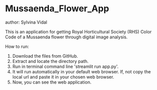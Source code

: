 # Mussaenda_Flower_App
author: Sylvina Vidal

This is an application for getting Royal Horticultural Society (RHS) Color Code of a Mussaenda flower through digital image analysis.

How to run: 
1. Download the files from GitHub.
2. Extract and locate the directory path.
3. Run in terminal command line 'streamlit run app.py'.
4. It will run automatically in your default web browser.
   If, not copy the local url and paste it in your chosen web browser.
5. Now, you can see the web application.

   

